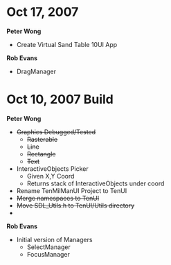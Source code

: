 # Oct 17, 2007 #
**Peter Wong**
  * Create Virtual Sand Table 10UI App

**Rob Evans**
  * DragManager

# Oct 10, 2007 Build #

**Peter Wong**
  * ~~Graphics Debugged/Tested~~
    * ~~Rasterable~~
    * ~~Line~~
    * ~~Rectangle~~
    * ~~Text~~
  * InteractiveObjects Picker
    * Given X,Y Coord
    * Returns stack of InteractiveObjects under coord
  * Rename TenMilManUI Project to TenUI
  * ~~Merge namespaces to TenUI~~
  * ~~Move SDL\_Utils.h to TenUI/Utils directory~~
  * 

**Rob Evans**
  * Initial version of Managers
    * SelectManager
    * FocusManager